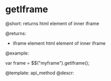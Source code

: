 getIframe
=============


@short: returns html element of inner iframe
	

@returns:
- iframe		element		html element of inner iframe
	

@example:

var frame = $$("myframe").getIframe();

@template:	api_method
@descr:


